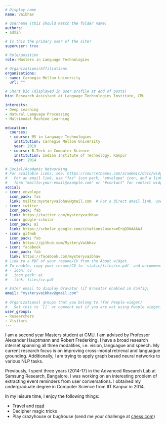```yaml
---
# Display name
name: Vaibhav

# Username (this should match the folder name)
authors:
- admin

# Is this the primary user of the site?
superuser: true

# Role/position
role: Masters in Language Technologies

# Organizations/Affiliations
organizations:
- name: Carnegie Mellon University
  url: ""

# Short bio (displayed in user profile at end of posts)
bio: Research Assistant at Language Technologies Institute, CMU

interests:
- Deep Learning
- Natural Language Processing
- Multimodal Machine Learning

education:
  courses:
  - course: MS in Language Technologies
    institution: Carnegie Mellon University
    year: 2019
  - course: B.Tech in Computer Science
    institution: Indian Institute of Technology, Kanpur
    year: 2014

# Social/Academic Networking
# For available icons, see: https://sourcethemes.com/academic/docs/widgets/#icons
#   For an email link, use "fas" icon pack, "envelope" icon, and a link in the
#   form "mailto:your-email@example.com" or "#contact" for contact widget.
social:
- icon: envelope
  icon_pack: fas
  link: mailto:mysteryvaibhav@gmail.com  # For a direct email link, use "mailto:test@example.org".
- icon: twitter
  icon_pack: fab
  link: https://twitter.com/mysteryvaibhav
- icon: google-scholar
  icon_pack: ai
  link: https://scholar.google.com/citations?user=mErqQ9UAAAAJ
- icon: github
  icon_pack: fab
  link: https://github.com/MysteryVaibhav
- icon: facebook
  icon_pack: fab
  link: https://facebook.com/mysteryvaibhav
# Link to a PDF of your resume/CV from the About widget.
# To enable, copy your resume/CV to `static/files/cv.pdf` and uncomment the lines below.  
# - icon: cv
#   icon_pack: ai
#   link: files/cv.pdf

# Enter email to display Gravatar (if Gravatar enabled in Config)
email: "mysteryvaibhav@gmail.com"
  
# Organizational groups that you belong to (for People widget)
#   Set this to `[]` or comment out if you are not using People widget.  
user_groups:
- Researchers
- Visitors
---
```


I am a second year Masters student at CMU. I am advised by Professor Alexander Hauptmann and Robert Frederking. I have a broad research interset spanning all three modalities, i.e. vision, languague and speech. My current research focus is on improving cross-modal retrieval and languague grounding. Additionally, I am trying to apply graph based neural networks to various NLP tasks.

Previously, I spent three years (2014-17) in the Advanced Research Lab at Samsung Research, Bangalore. I was working on an interesting problem of extracting event reminders from user conversations. I obtained my undergraduate degree in Computer Science from IIT Kanpur in 2014.

In my leisure time, I enjoy the following things:

- Travel and [read](https://www.goodreads.com/user/show/51338119-vaibhav) 
- Decipher magic tricks
- Play crazyhouse or bughouse (send me your challenge at [chess.com](https://www.chess.com/member/mysteryvaibhav))

